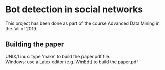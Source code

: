 # Bot detection in social networks

This project has been done as part of the course Advanced Data Mining in the fall of 2019.

## Building the paper
UNIX/Linux: type 'make' to build the paper.pdf file.  
Windows: use a Latex editor (e.g. WinEdt) to build the paper.pdf
